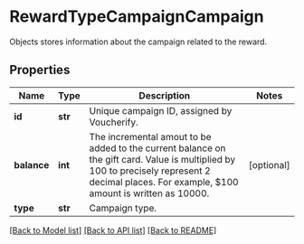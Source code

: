 # RewardTypeCampaignCampaign

Objects stores information about the campaign related to the reward.

## Properties
Name | Type | Description | Notes
------------ | ------------- | ------------- | -------------
**id** | **str** | Unique campaign ID, assigned by Voucherify. | 
**balance** | **int** | The incremental amout to be added to the current balance on the gift card. Value is multiplied by 100 to precisely represent 2 decimal places. For example, $100 amount is written as 10000. | [optional] 
**type** | **str** | Campaign type. | 

[[Back to Model list]](../README.md#documentation-for-models) [[Back to API list]](../README.md#documentation-for-api-endpoints) [[Back to README]](../README.md)


